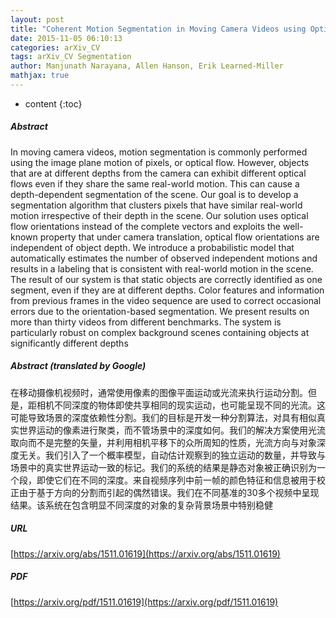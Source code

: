 ```yaml
---
layout: post
title: "Coherent Motion Segmentation in Moving Camera Videos using Optical Flow Orientations"
date: 2015-11-05 06:10:13
categories: arXiv_CV
tags: arXiv_CV Segmentation
author: Manjunath Narayana, Allen Hanson, Erik Learned-Miller
mathjax: true
---
```


* content
{:toc}

##### Abstract
In moving camera videos, motion segmentation is commonly performed using the image plane motion of pixels, or optical flow. However, objects that are at different depths from the camera can exhibit different optical flows even if they share the same real-world motion. This can cause a depth-dependent segmentation of the scene. Our goal is to develop a segmentation algorithm that clusters pixels that have similar real-world motion irrespective of their depth in the scene. Our solution uses optical flow orientations instead of the complete vectors and exploits the well-known property that under camera translation, optical flow orientations are independent of object depth. We introduce a probabilistic model that automatically estimates the number of observed independent motions and results in a labeling that is consistent with real-world motion in the scene. The result of our system is that static objects are correctly identified as one segment, even if they are at different depths. Color features and information from previous frames in the video sequence are used to correct occasional errors due to the orientation-based segmentation. We present results on more than thirty videos from different benchmarks. The system is particularly robust on complex background scenes containing objects at significantly different depths

##### Abstract (translated by Google)
在移动摄像机视频时，通常使用像素的图像平面运动或光流来执行运动分割。但是，距相机不同深度的物体即使共享相同的现实运动，也可能呈现不同的光流。这可能导致场景的深度依赖性分割。我们的目标是开发一种分割算法，对具有相似真实世界运动的像素进行聚类，而不管场景中的深度如何。我们的解决方案使用光流取向而不是完整的矢量，并利用相机平移下的众所周知的性质，光流方向与对象深度无关。我们引入了一个概率模型，自动估计观察到的独立运动的数量，并导致与场景中的真实世界运动一致的标记。我们的系统的结果是静态对象被正确识别为一个段，即使它们在不同的深度。来自视频序列中前一帧的颜色特征和信息被用于校正由于基于方向的分割而引起的偶然错误。我们在不同基准的30多个视频中呈现结果。该系统在包含明显不同深度的对象的复杂背景场景中特别稳健

##### URL
[https://arxiv.org/abs/1511.01619](https://arxiv.org/abs/1511.01619)

##### PDF
[https://arxiv.org/pdf/1511.01619](https://arxiv.org/pdf/1511.01619)

